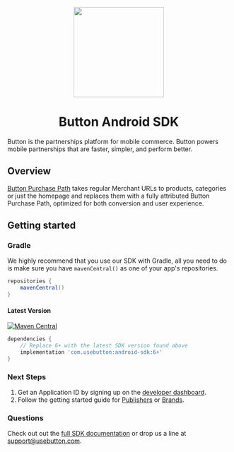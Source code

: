 <p align="center"><img src="https://cloud.githubusercontent.com/assets/1057077/11322171/de11ea38-90ac-11e5-9df6-4da8d87ef76e.png" width="204"/>
</p>

<h1 align="center">Button Android SDK</h1>

Button is the partnerships platform for mobile commerce. Button powers mobile partnerships that are faster, simpler, and perform better.

## Overview

[Button Purchase Path](https://developer.usebutton.com/guides/publishers/android/create-a-button-purchase-path) takes regular Merchant URLs to products, categories or just the homepage and replaces them with a fully attributed Button Purchase Path, optimized for both conversion and user experience.

## Getting started

### Gradle

We highly recommend that you use our SDK with Gradle, all you need to do is make sure you have `mavenCentral()` as one of your app's repositories.

```groovy
repositories {
    mavenCentral()
}
```
#### Latest Version
[![Maven Central](https://img.shields.io/maven-central/v/com.usebutton/android-sdk.svg?label=Maven%20Central)](https://search.maven.org/search?q=g:%22com.usebutton%22%20AND%20a:%22android-sdk%22)

```groovy
dependencies {
    // Replace 6+ with the latest SDK version found above
    implementation 'com.usebutton:android-sdk:6+'
}
```

### Next Steps

1. Get an Application ID by signing up on the [developer dashboard](https://app.usebutton.com/).
2. Follow the getting started guide for [Publishers](https://developer.usebutton.com/publishers) or [Brands](https://developer.usebutton.com/brands).

### Questions

Check out out the [full SDK documentation](https://developer.usebutton.com/) or drop us a line at support@usebutton.com.
